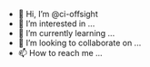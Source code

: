 - 👋 Hi, I’m @ci-offsight
- 👀 I’m interested in ...
- 🌱 I’m currently learning ...
- 💞️ I’m looking to collaborate on ...
- 📫 How to reach me ...

<!---
ci-offsight/ci-offsight is a ✨ special ✨ repository because its `README.md` (this file) appears on your GitHub profile.
You can click the Preview link to take a look at your changes.
--->
